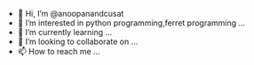 - 👋 Hi, I’m @anoopanandcusat
- 👀 I’m interested in python programming,ferret programming
...
- 🌱 I’m currently learning ...
- 💞️ I’m looking to collaborate on ...
- 📫 How to reach me ...

<!---
anoopanandcusat/anoopanandcusat is a ✨ special ✨ repository because its `README.md` (this file) appears on your GitHub profile.
You can click the Preview link to take a look at your changes.
--->

